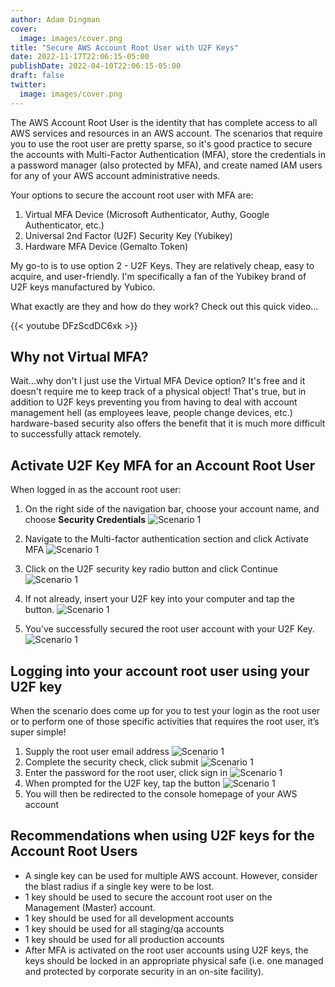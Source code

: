 ```yaml
---
author: Adam Dingman
cover:
  image: images/cover.png
title: "Secure AWS Account Root User with U2F Keys"
date: 2022-11-17T22:06:15-05:00
publishDate: 2022-04-10T22:06:15-05:00
draft: false
twitter:
  image: images/cover.png
---
```


The AWS Account Root User is the identity that has complete access to all AWS services and resources in an AWS account. The scenarios that require you to use the root user are pretty sparse, so it's good practice to secure the accounts with Multi-Factor Authentication (MFA), store the credentials in a password manager (also protected by MFA), and create named IAM users for any of your AWS account administrative needs.

Your options to secure the account root user with MFA are:

1. Virtual MFA Device (Microsoft Authenticator, Authy, Google Authenticator, etc.)
2. Universal 2nd Factor (U2F) Security Key (Yubikey)
3. Hardware MFA Device (Gemalto Token)

My go-to is to use option 2 - U2F Keys. They are relatively cheap, easy to acquire, and user-friendly. I'm specifically a fan of the Yubikey brand of U2F keys manufactured by Yubico.

What exactly are they and how do they work? Check out this quick video...

{{< youtube DFzScdDC6xk >}}

## Why not Virtual MFA?

Wait...why don't I just use the Virtual MFA Device option? It's free and it doesn't require me to keep track of a physical object! That's true, but in addition to U2F keys preventing you from having to deal with account management hell (as employees leave, people change devices, etc.) hardware-based security also offers the benefit that it is much more difficult to successfully attack remotely.

## Activate U2F Key MFA for an Account Root User

When logged in as the account root user:

1. On the right side of the navigation bar, choose your account name, and choose **Security Credentials**
![Scenario 1](images/image-3.png)

1. Navigate to the Multi-factor authentication section and click Activate MFA
![Scenario 1](images/image-4-2048x572.png)

1. Click on the U2F security key radio button and click Continue
![Scenario 1](images/image-6.png)

1. If not already, insert your U2F key into your computer and tap the button.
![Scenario 1](images/image-7-1536x932.png)

1. You’ve successfully secured the root user account with your U2F Key.
![Scenario 1](images/image-8.png)
## Logging into your account root user using your U2F key

When the scenario does come up for you to test your login as the root user or to perform one of those specific activities that requires the root user, it’s super simple!

1. Supply the root user email address
![Scenario 1](images/image-9.png)
2. Complete the security check, click submit
![Scenario 1](images/image-10.png)
3. Enter the password for the root user, click sign in
![Scenario 1](images/image-11.png)
4. When prompted for the U2F key, tap the button
![Scenario 1](images/image-12.png)
5. You will then be redirected to the console homepage of your AWS account

## Recommendations when using U2F keys for the Account Root Users

- A single key can be used for multiple AWS account. However, consider the blast radius if a single key were to be lost.
- 1 key should be used to secure the account root user on the Management (Master) account.
- 1 key should be used for all development accounts
- 1 key should be used for all staging/qa accounts
- 1 key should be used for all production accounts
- After MFA is activated on the root user accounts using U2F keys, the keys should be locked in an appropriate physical safe (i.e. one managed and protected by corporate security in an on-site facility).